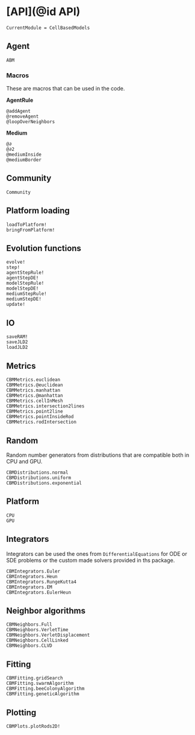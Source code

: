 # [**API**](@id API)

```@meta
CurrentModule = CellBasedModels
```
## Agent

```@docs
ABM
```

### Macros
These are macros that can be used in the code.

**AgentRule**
```@docs
@addAgent
@removeAgent
@loopOverNeighbors
```

**Medium**
```@docs
@∂
@∂2
@mediumInside
@mediumBorder
```

## Community

```@docs
Community
```

## Platform loading

```@docs
loadToPlatform!
bringFromPlatform!
```

## Evolution functions

```@docs
evolve!
step!
agentStepRule!
agentStepDE!
modelStepRule!
modelStepDE!
mediumStepRule!
mediumStepDE!
update!
```

## IO
```@docs
saveRAM!
saveJLD2
loadJLD2
```

## Metrics
```@docs
CBMMetrics.euclidean
CBMMetrics.@euclidean
CBMMetrics.manhattan
CBMMetrics.@manhattan
CBMMetrics.cellInMesh
CBMMetrics.intersection2lines
CBMMetrics.point2line
CBMMetrics.pointInsideRod
CBMMetrics.rodIntersection
```

## Random
Random number generators from distributions that are compatible both in CPU and GPU.

```@docs
CBMDistributions.normal
CBMDistributions.uniform
CBMDistributions.exponential
```

## Platform
```@docs
CPU
GPU
```

## Integrators

Integrators can be used the ones from `DifferentialEquations` for ODE or SDE problems or the custom made solvers provided in ths package.

```@docs
CBMIntegrators.Euler
CBMIntegrators.Heun
CBMIntegrators.RungeKutta4
CBMIntegrators.EM
CBMIntegrators.EulerHeun
```

## Neighbor algorithms

```@docs
CBMNeighbors.Full
CBMNeighbors.VerletTime
CBMNeighbors.VerletDisplacement
CBMNeighbors.CellLinked
CBMNeighbors.CLVD
```

## Fitting

```@docs
CBMFitting.gridSearch
CBMFitting.swarmAlgorithm
CBMFitting.beeColonyAlgorithm
CBMFitting.geneticAlgorithm
```

## Plotting

```@docs
CBMPlots.plotRods2D!
```